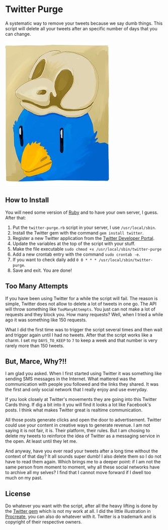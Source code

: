 Twitter Purge
=============

A systematic way to remove your tweets because we say dumb things. This script will delete all your tweets after an specific number of days that you can change.

![Birdy](birdy.png)

## How to Install

You will need some version of [Ruby](http://ruby-lang.org) and to have your own server, I guess. After that:

1. Put the `twitter-purge.rb` script in your server, I use `/usr/local/sbin`.
2. Install the Twitter gem with the command `gem install twitter`.
3. Register a new Twitter application from the [Twitter Developer Portal](http://dev.twitter.com).
4. Update the variables at the top of the script with your stuff.
5. Make the file executable `sudo chmod +x /usr/local/sbin/twitter-purge`
6. Add a new crontab entry with the command `sudo crontab -e`.
7. If you want to check daily add `0 0 * * * /usr/local/sbin/twitter-purge`.
8. Save and exit. You are done!

## Too Many Attempts

If you have been using Twitter for a while the script will fail. The reason is simple, Twitter does not allow to delete a lot of tweets in one go. The API will throw something like `TooManyAttempts`. You just can not make a lot of requests and they block you. How many requests? Well, when I tried a while ago it was something like 150 requests.

What I did the first time was to trigger the script several times and then wait and trigger again until I had no tweets. After that the script works like a charm. I set my `DAYS_TO_KEEP` to `7` to keep a week and that number is very rarely more than 150 tweets.

## But, Marce, Why?!!

I am glad you asked. When I first started using Twitter it was something like sending SMS messages in the Internet. What mattered was the communication with people you followed and the links they shared. It was the first and only social network that I really enjoy and use everyday.

If you look closely at Twitter's movements they are going into this Twitter Cards thing. If dig a bit into it you will find it looks a lot like Facebook's posts. I think what makes Twitter great is realtime communication.

All those posts generate clicks and open the door to advertisement. Twitter could use your content in creative ways to generate revenue. I am not saying it is not fair, it is. Their platform, their rules. But I am chosing to delete my tweets to reinforce the idea of Twitter as a messaging service in the open. At least until they let me.

And anyway, have you ever read your tweets after a long time without the context of that day? It all sounds super dumb! I also delete them so I do not have to read them again. Which brings me to a deeper point: if I am not the same person from moment to moment, why all these social networks have to archive all my selves? I find that I cannot move forward if I dwell too much on my past.

## License

Do whatever you want with the script, after all the heavy lifting is done by the [Twitter gem](https://github.com/sferik/twitter) which is not my work at all. I did the little illustration in [Procreate](http://procreate.si), you can also do whatever with it. Twitter is a trademark and is copyright of their respective owners.
